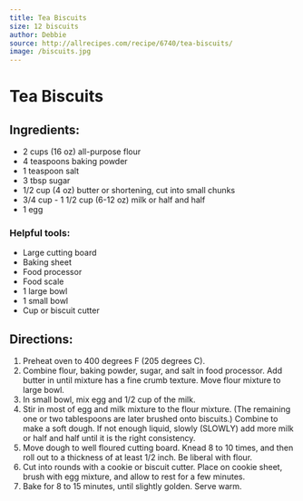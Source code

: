 ```yaml
---
title: Tea Biscuits
size: 12 biscuits
author: Debbie
source: http://allrecipes.com/recipe/6740/tea-biscuits/
image: /biscuits.jpg
---
```

# Tea Biscuits

## Ingredients:
- 2 cups (16 oz) all-purpose flour
- 4 teaspoons baking powder
- 1 teaspoon salt
- 3 tbsp sugar
- 1/2 cup (4 oz) butter or shortening, cut into small chunks
- 3/4 cup - 1 1/2 cup (6-12 oz) milk or half and half
- 1 egg

### Helpful tools:
- Large cutting board
- Baking sheet
- Food processor
- Food scale
- 1 large bowl
- 1 small bowl
- Cup or biscuit cutter

## Directions:

1. Preheat oven to 400 degrees F (205 degrees C).
1. Combine flour, baking powder, sugar, and salt in food processor. Add butter in until mixture has a fine crumb texture. Move flour mixture to large bowl.
1. In small bowl, mix egg and 1/2 cup of the milk.
1. Stir in most of egg and milk mixture to the flour mixture. (The remaining one or two tablespoons are later brushed onto biscuits.) Combine to make a soft dough. If not enough liquid, slowly (SLOWLY) add more milk or half and half until it is the right consistency.
1. Move dough to well floured cutting board. Knead 8 to 10 times, and then roll out to a thickness of at least 1/2 inch. Be liberal with flour.
1. Cut into rounds with a cookie or biscuit cutter. Place on cookie sheet, brush with egg mixture, and allow to rest for a few minutes.
1. Bake for 8 to 15 minutes, until slightly golden. Serve warm.
